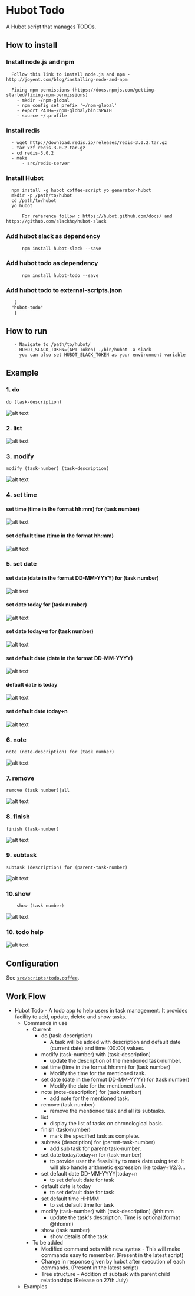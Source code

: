 # Hubot Todo

A Hubot script that manages TODOs.

## How to install

### Install node.js and npm
	  Follow this link to install node.js and npm - http://joyent.com/blog/installing-node-and-npm

	  Fixing npm permissions (https://docs.npmjs.com/getting-started/fixing-npm-permissions)
	    - mkdir ~/npm-global
	    - npm config set prefix '~/npm-global'
	    - export PATH=~/npm-global/bin:$PATH
	    - source ~/.profile

### Install redis
	  - wget http://download.redis.io/releases/redis-3.0.2.tar.gz
	  - tar xzf redis-3.0.2.tar.gz
	  - cd redis-3.0.2
	  - make
       	  - src/redis-server

### Install Hubot
	  npm install -g hubot coffee-script yo generator-hubot
	  mkdir -p /path/to/hubot
	  cd /path/to/hubot
	  yo hubot
	
       	  For reference follow : https://hubot.github.com/docs/ and https://github.com/slackhq/hubot-slack

### Add hubot slack as dependency 
       	  npm install hubot-slack --save

### Add hubot todo as dependency 
       	  npm install hubot-todo --save

### Add hubot todo to external-scripts.json 
       [
	  "hubot-todo"
       ] 

## How to run
       - Navigate to /path/to/hubot/
       - HUBOT_SLACK_TOKEN=(API Token) ./bin/hubot -a slack
       	 you can also set HUBOT_SLACK_TOKEN as your environment variable

## Example
### 1. do
	do (task-description)
![alt text](https://github.com/vishals79/hubot-todo/blob/master/etc/todo-do.jpg "do")

### 2. list
![alt text](https://github.com/vishals79/hubot-todo/blob/master/etc/todo-list.jpg "list")

### 3. modify
	modify (task-number) (task-description)
![alt text](https://github.com/vishals79/hubot-todo/blob/master/etc/todo-modify.jpg "modify")

### 4. set time
#### set time (time in the format hh:mm) for (task number)
![alt text](https://github.com/vishals79/hubot-todo/blob/master/etc/todo-settime.jpg "set time")

#### set default time (time in the format hh:mm)
![alt text](https://github.com/vishals79/hubot-todo/blob/master/etc/todo-setdefaulttime.jpg "set time")

### 5. set date 
#### set date (date in the format DD-MM-YYYY) for (task number)
![alt text](https://github.com/vishals79/hubot-todo/blob/master/etc/todo-setdate.jpg "set date")

#### set date today for (task number)
![alt text](https://github.com/vishals79/hubot-todo/blob/master/etc/todo-setdatetoday.jpg "set date")

#### set date today+n for (task number)
![alt text](https://github.com/vishals79/hubot-todo/blob/master/etc/todo-setdatetodayplusn.jpg "set date")

#### set default date (date in the format DD-MM-YYYY) 
![alt text](https://github.com/vishals79/hubot-todo/blob/master/etc/todo-setdefaultdate.jpg "set date")

#### default date is today
![alt text](https://github.com/vishals79/hubot-todo/blob/master/etc/todo-setdefaulttodaydate.jpg "set date")

#### set default date today+n 
![alt text](https://github.com/vishals79/hubot-todo/blob/master/etc/todo-setdefaultdatetodayplusn.jpg "set date")

### 6. note
	note (note-description) for (task number)
![alt text](https://github.com/vishals79/hubot-todo/blob/master/etc/todo-note.jpg "note")

### 7. remove
	remove (task number)|all
![alt text](https://github.com/vishals79/hubot-todo/blob/master/etc/todo-remove.jpg "remove")

### 8. finish
	finish (task-number)
![alt text](https://github.com/vishals79/hubot-todo/blob/master/etc/todo-finish.jpg "finish")

### 9. subtask
	subtask (description) for (parent-task-number)
![alt text](https://github.com/vishals79/hubot-todo/blob/master/etc/todo-subtask.jpg "subtask")

### 10.show
      	show (task number)
![alt text](https://github.com/vishals79/hubot-todo/blob/master/etc/todo-show.jpg "todo help")

### 10. todo help
![alt text](https://github.com/vishals79/hubot-todo/blob/master/etc/todo-help.jpg "todo help")

## Configuration
See [`src/scripts/todo.coffee`](src/scripts/todo.coffee).

## Work Flow

- Hubot Todo - A todo app to help users in task management. It provides facility to add, update, delete and show tasks.
  - Commands in use
    - Current
      - do (task-description)
        - A task will be added with description and default date (current date) and time (00:00) values.
      - modify (task-number) with (task-description)
        - update the description of the mentioned task-number.
      - set time (time in the format hh:mm) for (task number)
        - Modify the time for the mentioned task.
      - set date (date in the format DD-MM-YYYY) for (task number)
        - Modify the date for the mentioned task.
      - note (note-description) for (task number)
        - add note for the mentioned task.
      - remove (task number)
        - remove the mentioned task and all its subtasks.
      - list
        - display the list of tasks on chronological basis.
      - finish (task-number)
        -  mark the specified task as complete.
      - subtask (description) for (parent-task-number)
        -  add sub task for parent-task-number.
      - set date today/today+n for (task-number)
        - to provide user the feasibility to mark date using text. It will also handle arithmetic expression like today+1/2/3...
      - set default date DD-MM-YYYY|today+n
        - to set default date for task
      - default date is today
        - to set default date for task
      - set default time HH:MM
        - to set default time for task 
      - modify (task-number) with (task-description) @hh:mm 
        - update the task's description. Time is optional(format @hh:mm)
      - show (task number)
        - show details of the task
    - To be added
      - Modified command sets with new syntax - This will make commands easy to remember. (Present in the latest script)
      - Change in response given by hubot after execution of each commands. (Present in the latest script)
      - Tree structure - Addition of subtask with parent child relationships (Release on 27th July)
  - Examples
